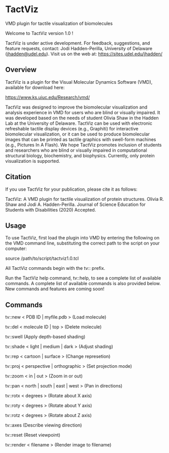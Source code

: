 # TactViz
VMD plugin for tactile visualization of biomolecules

Welcome to TactViz version 1.0 !

TactViz is under active development.
For feedback, suggestions, and feature requests, contact:
Jodi Hadden-Perilla, University of Delaware (jhadden@udel.edu). Visit us on the
web at: https://sites.udel.edu/jhadden/

Overview
--------

TactViz is a plugin for the Visual Molecular Dynamics Software (VMD), available
for download here:

https://www.ks.uiuc.edu/Research/vmd/

TactViz was designed to improve the biomolecular visualization and analysis
experience in VMD for users who are blind or visually impaired. It was developed
based on the needs of student Olivia Shaw in the Hadden Lab at the University of
Delaware. TactViz can be used with electronic refreshable tactile display
devices (e.g., Graphiti) for interactive biomolecular visualization, or it can
be used to produce biomolecular images that can be printed as tactile graphics
with swell-form machines (e.g., Pictures In A Flash). We hope TactViz promotes
inclusion of students and researchers who are blind or visually impaired in
computational structural biology, biochemistry, and biophysics. Currently, only
protein visualization is supported.

Citation
--------  

If you use TactViz for your publication, please cite it as follows:

TactViz: A VMD plugin for tactile visualization of protein structures.
Olivia R. Shaw and Jodi A. Hadden-Perilla.
Journal of Science Education for Students with Disabilities (2020) Accepted.

Usage
-----

To use TactViz, first load the plugin into VMD by entering the following on the
VMD command line, substituting the correct path to the script on your computer:

source /path/to/script/tactviz1.0.tcl

All TactViz commands begin with the tv:: prefix.

Run the TactViz help command, tv::help, to see a complete list of available
commands. A complete list of available commands is also provided below. New
commands and features are coming soon!

Commands
--------

tv::new < PDB ID | myfile.pdb >         (Load molecule)

tv::del < molecule ID | top >           (Delete molecule)

tv::swell                               (Apply depth-based shading)

tv::shade < light | medium | dark >     (Adjust shading)

tv::rep < cartoon | surface >           (Change represetion)

tv::proj < perspective | orthographic > (Set projection mode)

tv::zoom < in | out >                   (Zoom in or out)

tv::pan < north | south | east | west > (Pan in directions)

tv::rotx < degrees >                    (Rotate about X axis)

tv::roty < degrees >                    (Rotate about Y axis)

tv::rotz < degrees >                    (Rotate about Z axis)

tv::axes                                (Describe viewing direction)

tv::reset                               (Reset viewpoint)

tv::render < filename >                 (Render image to filename)
